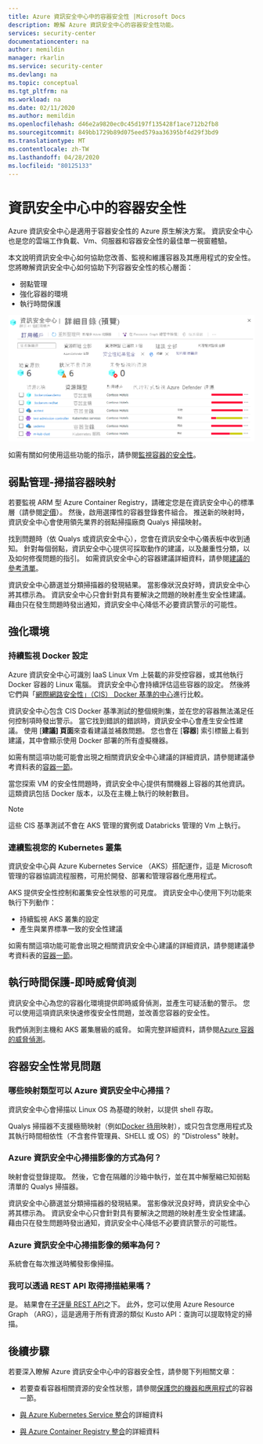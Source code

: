 ```yaml
---
title: Azure 資訊安全中心中的容器安全性 |Microsoft Docs
description: 瞭解 Azure 資訊安全中心的容器安全性功能。
services: security-center
documentationcenter: na
author: memildin
manager: rkarlin
ms.service: security-center
ms.devlang: na
ms.topic: conceptual
ms.tgt_pltfrm: na
ms.workload: na
ms.date: 02/11/2020
ms.author: memildin
ms.openlocfilehash: d46e2a9820ec0c45d197f135428f1ace712b2fb8
ms.sourcegitcommit: 849bb1729b89d075eed579aa36395bf4d29f3bd9
ms.translationtype: MT
ms.contentlocale: zh-TW
ms.lasthandoff: 04/28/2020
ms.locfileid: "80125133"
---
```

# <a name="container-security-in-security-center"></a>資訊安全中心中的容器安全性

Azure 資訊安全中心是適用于容器安全性的 Azure 原生解決方案。 資訊安全中心也是您的雲端工作負載、Vm、伺服器和容器安全性的最佳單一視窗體驗。

本文說明資訊安全中心如何協助您改善、監視和維護容器及其應用程式的安全性。 您將瞭解資訊安全中心如何協助下列容器安全性的核心層面：

* 弱點管理
* 強化容器的環境
* 執行時間保護

[![Azure 資訊安全中心的 [容器安全性] 索引標籤](media/container-security/container-security-tab.png)](media/container-security/container-security-tab.png#lightbox)

如需有關如何使用這些功能的指示，請參閱[監視容器的安全性](monitor-container-security.md)。

## <a name="vulnerability-management---scanning-container-images"></a>弱點管理-掃描容器映射
若要監視 ARM 型 Azure Container Registry，請確定您是在資訊安全中心的標準層（請參閱[定價](/azure/security-center/security-center-pricing)）。 然後，啟用選擇性的容器登錄套件組合。 推送新的映射時，資訊安全中心會使用領先業界的弱點掃描廠商 Qualys 掃描映射。

找到問題時（依 Qualys 或資訊安全中心），您會在資訊安全中心儀表板中收到通知。 針對每個弱點，資訊安全中心提供可採取動作的建議，以及嚴重性分類，以及如何修復問題的指引。 如需資訊安全中心的容器建議詳細資料，請參閱[建議的參考清單](recommendations-reference.md#recs-containers)。

資訊安全中心篩選並分類掃描器的發現結果。 當影像狀況良好時，資訊安全中心將其標示為。 資訊安全中心只會針對具有要解決之問題的映射產生安全性建議。 藉由只在發生問題時發出通知，資訊安全中心降低不必要資訊警示的可能性。

## <a name="environment-hardening"></a>強化環境

### <a name="continuous-monitoring-of-your-docker-configuration"></a>持續監視 Docker 設定
Azure 資訊安全中心可識別 IaaS Linux Vm 上裝載的非受控容器，或其他執行 Docker 容器的 Linux 電腦。 資訊安全中心會持續評估這些容器的設定。 然後將它們與「[網際網路安全性」（CIS） Docker 基準的中心](https://www.cisecurity.org/benchmark/docker/)進行比較。

資訊安全中心包含 CIS Docker 基準測試的整個規則集，並在您的容器無法滿足任何控制項時發出警示。 當它找到錯誤的錯誤時，資訊安全中心會產生安全性建議。 使用 [**建議] 頁面**來查看建議並補救問題。 您也會在 [**容器**] 索引標籤上看到建議，其中會顯示使用 Docker 部署的所有虛擬機器。 

如需有關這項功能可能會出現之相關資訊安全中心建議的詳細資訊，請參閱建議參考資料表的[容器一節](recommendations-reference.md#recs-containers)。

當您探索 VM 的安全性問題時，資訊安全中心提供有關機器上容器的其他資訊。 這類資訊包括 Docker 版本，以及在主機上執行的映射數目。 

>[!NOTE]
> 這些 CIS 基準測試不會在 AKS 管理的實例或 Databricks 管理的 Vm 上執行。

### <a name="continuous-monitoring-of-your-kubernetes-clusters"></a>連續監視您的 Kubernetes 叢集
資訊安全中心與 Azure Kubernetes Service （AKS）搭配運作，這是 Microsoft 管理的容器協調流程服務，可用於開發、部署和管理容器化應用程式。

AKS 提供安全性控制和叢集安全性狀態的可見度。 資訊安全中心使用下列功能來執行下列動作：
* 持續監視 AKS 叢集的設定
* 產生與業界標準一致的安全性建議

如需有關這項功能可能會出現之相關資訊安全中心建議的詳細資訊，請參閱建議參考資料表的[容器一節](recommendations-reference.md#recs-containers)。

## <a name="run-time-protection---real-time-threat-detection"></a>執行時間保護-即時威脅偵測

資訊安全中心為您的容器化環境提供即時威脅偵測，並產生可疑活動的警示。 您可以使用這項資訊來快速修復安全性問題，並改善您容器的安全性。

我們偵測到主機和 AKS 叢集層級的威脅。 如需完整詳細資料，請參閱[Azure 容器的威脅偵測](threat-protection.md#azure-containers)。


## <a name="container-security-faq"></a>容器安全性常見問題

### <a name="what-types-of-images-can-azure-security-center-scan"></a>哪些映射類型可以 Azure 資訊安全中心掃描？
資訊安全中心會掃描以 Linux OS 為基礎的映射，以提供 shell 存取。 

Qualys 掃描器不支援極簡映射（例如[Docker 待用](https://hub.docker.com/_/scratch/)映射），或只包含您應用程式及其執行時間相依性（不含套件管理員、SHELL 或 OS）的 "Distroless" 映射。

### <a name="how-does-azure-security-center-scan-an-image"></a>Azure 資訊安全中心掃描影像的方式為何？
映射會從登錄提取。 然後，它會在隔離的沙箱中執行，並在其中解壓縮已知弱點清單的 Qualys 掃描器。

資訊安全中心篩選並分類掃描器的發現結果。 當影像狀況良好時，資訊安全中心將其標示為。 資訊安全中心只會針對具有要解決之問題的映射產生安全性建議。 藉由只在發生問題時發出通知，資訊安全中心降低不必要資訊警示的可能性。

### <a name="how-often-does-azure-security-center-scan-my-images"></a>Azure 資訊安全中心掃描影像的頻率為何？
系統會在每次推送時觸發影像掃描。

### <a name="can-i-get-the-scan-results-via-rest-api"></a>我可以透過 REST API 取得掃描結果嗎？
是。 結果會在[子評量 REST API](/rest/api/securitycenter/subassessments/list/)之下。 此外，您可以使用 Azure Resource Graph （ARG），這是適用于所有資源的類似 Kusto API：查詢可以提取特定的掃描。
 

## <a name="next-steps"></a>後續步驟

若要深入瞭解 Azure 資訊安全中心中的容器安全性，請參閱下列相關文章：

* 若要查看容器相關資源的安全性狀態，請參閱[保護您的機器和應用程式](security-center-virtual-machine-protection.md#containers)的容器一節。

* [與 Azure Kubernetes Service 整合](azure-kubernetes-service-integration.md)的詳細資料

* [與 Azure Container Registry 整合](azure-container-registry-integration.md)的詳細資料